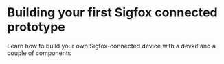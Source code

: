 # Building your first Sigfox connected prototype
Learn how to build your own Sigfox-connected device with a devkit and a couple of components
